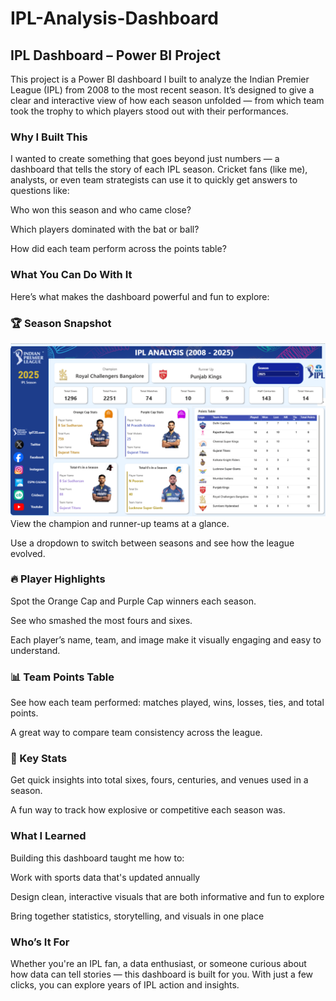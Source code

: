 # IPL-Analysis-Dashboard

## IPL Dashboard – Power BI Project
This project is a Power BI dashboard I built to analyze the Indian Premier League (IPL) from 2008 to the most recent season. It’s designed to give a clear and interactive view of how each season unfolded — from which team took the trophy to which players stood out with their performances.

### Why I Built This
I wanted to create something that goes beyond just numbers — a dashboard that tells the story of each IPL season. Cricket fans (like me), analysts, or even team strategists can use it to quickly get answers to questions like:

Who won this season and who came close?

Which players dominated with the bat or ball?

How did each team perform across the points table?

### What You Can Do With It
Here’s what makes the dashboard powerful and fun to explore:

### 🏆 Season Snapshot
![](https://github.com/arsh-22-ahmed/IPL-Analysis-Dashboard/blob/main/Snapshot%20ipl%20Dashboard.png)
View the champion and runner-up teams at a glance.

Use a dropdown to switch between seasons and see how the league evolved.

### 🔥 Player Highlights
Spot the Orange Cap and Purple Cap winners each season.

See who smashed the most fours and sixes.

Each player’s name, team, and image make it visually engaging and easy to understand.

### 📊 Team Points Table
See how each team performed: matches played, wins, losses, ties, and total points.

A great way to compare team consistency across the league.

### 📌 Key Stats
Get quick insights into total sixes, fours, centuries, and venues used in a season.

A fun way to track how explosive or competitive each season was.

### What I Learned
Building this dashboard taught me how to:

Work with sports data that's updated annually

Design clean, interactive visuals that are both informative and fun to explore

Bring together statistics, storytelling, and visuals in one place

### Who’s It For
Whether you're an IPL fan, a data enthusiast, or someone curious about how data can tell stories — this dashboard is built for you. With just a few clicks, you can explore years of IPL action and insights.
